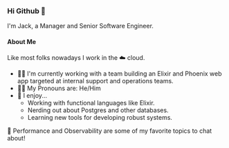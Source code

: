 ### Hi Github 👋 

I'm Jack, a Manager and Senior Software Engineer. 

#### About Me

Like most folks nowadays I work in the ☁️ cloud.

- 👨‍💻 I'm currently working with a team building an Elixir and Phoenix web app targeted at internal support and operations teams.
- 🙆‍♂️ My Pronouns are: He/Him
- 🥳 I enjoy...
  -  Working with functional languages like Elixir.
  -  Nerding out about Postgres and other databases.
  -  Learning new tools for developing robust systems.

💬 Performance and Observability are some of my favorite topics to chat about!
